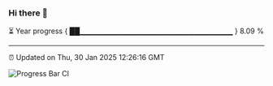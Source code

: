 ### Hi there 👋

⏳ Year progress { ██▁▁▁▁▁▁▁▁▁▁▁▁▁▁▁▁▁▁▁▁▁▁▁▁▁▁▁▁ } 8.09 %

---

⏰ Updated on Thu, 30 Jan 2025 12:26:16 GMT

![Progress Bar CI](https://github.com/liununu/liununu/workflows/Progress%20Bar%20CI/badge.svg)
